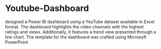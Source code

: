 # Youtube-Dashboard
designed a Power BI dashboard using a YouTube dataset available in Excel format. The dashboard highlights the video channels with the highest ratings and views. Additionally, it features a trend view presented through a line chart. The template for the dashboard was crafted using Microsoft PowerPoint.
